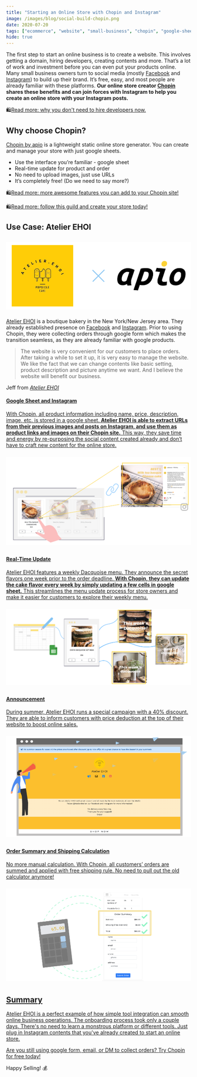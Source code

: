 ```yaml
---
title: "Starting an Online Store with Chopin and Instagram"
image: /images/blog/social-build-chopin.png
date: 2020-07-20
tags: ["ecommerce", "website", "small-business", "chopin", "google-sheet", "instagram", "facebook", "chopin-use-case", "use-case", "online-shop"]
hide: true
---
```


The first step to start an online business is to create a website. This involves getting a domain, hiring developers, creating contents and more. That’s a lot of work and investment before you can even put your products online. Many small business owners turn to social media (mostly [Facebook](https://www.facebook.com/) and [Instagram](https://www.instagram.com/)) to build up their brand. It’s free, easy, and most people are already familiar with these platforms. **Our online store creator [Chopin](https://telescope.apiobuild.com/app/chopin) shares these benefits and can join forces with Instagram to help you create an online store with your Instagram posts.**

🛍️[Read more: why you don\'t need to hire developers now.](https://apiobuild.com/blog/build-a-website-for-your-business-what-do-you-need/)

## Why choose Chopin?

[Chopin by apio](https://telescope.apiobuild.com/app/chopin) is a lightweight static online store generator. You can create and manage your store with just google sheets.

- Use the interface you’re familiar - google sheet
- Real-time update for product and order
- No need to upload images, just use URLs
- It’s completely free! (Do we need to say more?)

🛍️[Read more: more awesome features you can add to your Chopin site!](https://apiobuild.com/blog/create-an-online-store-for-free/#introducing-chopin)

🛍️[Read more: follow this guild and create your store today!](https://apiobuild.com/blog/how-to-create-web-store-with-apio/)

## Use Case: Atelier EHOI

<img src="/images/blog/ehoi-apio.png" class="post-img">

[Atelier EHOI](https://tinyurl.com/Atelier-EHOI) is a boutique bakery in the New York/New Jersey area. They already established presence on [Facebook](https://www.facebook.com/atelierehoi-115683523541293/) and [Instagram](https://www.instagram.com/atelierehoi/). Prior to using Chopin, they were collecting orders through google form which makes the transition seamless, as they are already familiar with google products.

> The website is very convenient for our customers to place orders. After taking a while to set it up, it is very easy to manage the website. We like the fact that we can change contents like basic setting, product description and picture anytime we want. And I believe the website will benefit our business.

<footer class="blockquote-footer">Jeff from <cite><a href="https://tinyurl.com/Atelier-EHOI" target="_blank">Atelier EHOI</cite></footer>

#### Google Sheet and Instagram

With Chopin, all product information including name, price, description, image, etc. is stored in a google sheet. **Atelier EHOI is able to extract URLs from their previous images and posts on Instagram, and use them as product links and images on their Chopin site.** This way, they save time and energy by re-purposing the social content created already and don’t have to craft new content for the online store.

<img src="/images/blog/link-to-ig.png" class="post-img">

#### Real-Time Update

Atelier EHOI features a weekly Dacquoise menu. They announce the secret flavors one week prior to the order deadline. **With Chopin, they can update the cake flavor every week by simply updating a few cells in google sheet.** This streamlines the menu update process for store owners and make it easier for customers to explore their weekly menu.

<img src="/images/blog/update-catalog.png" class="post-img">

#### Announcement

During summer, Atelier EHOI runs a special campaign with a 40% discount. They are able to inform customers with price deduction at the top of their website to boost online sales.

<img src="/images/blog/ehoi-annoucement.png" class="post-img">

#### Order Summary and Shipping Calculation

No more manual calculation. With Chopin, all customers’ orders are summed and applied with free shipping rule. No need to pull out the old calculator anymore!

<img src="/images/blog/order-summary.png" class="post-img">

## Summary

Atelier EHOI is a perfect example of how simple tool integration can smooth online business operations. The onboarding process took only a couple days. There's no need to learn a monstrous platform or different tools. Just plug in Instagram contents that you've already created to start an online store.

Are you still using google form, email, or DM to collect orders? [Try Chopin for free today!](https://apiobuild.com/blog/how-to-create-web-store-with-apio/)

Happy Selling! 💰

<style>
.post-img {
    display: block;
    margin-left: auto;
    margin-right: auto;
    padding-top: 10px;
    padding-bottom: 10px;
    max-width: 100%;
}
</style>
